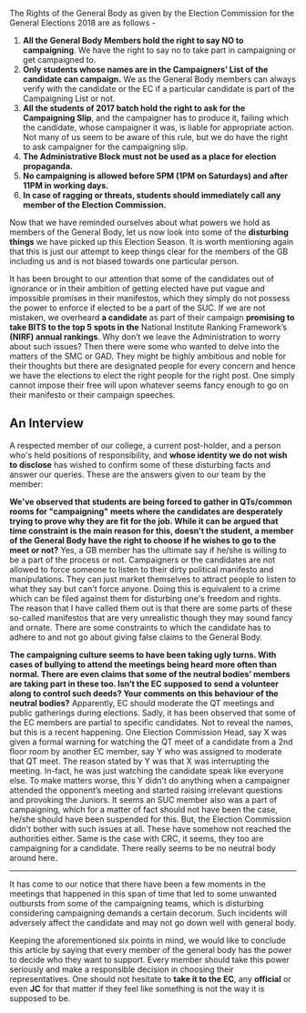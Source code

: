 <!-- TITLE: Campaigning At Its Worst -->
<!-- SUBTITLE: As the Doomsday approaches, the pressure on the candidates to express themselves, to reach out to and convince as many students as possible has increased too. But the need to do so ended up spoiling the spirit of the much anticipated General Election 2018 for some of the students on campus.  Journal Club presents an informative piece to remind the General Body Members of their role and power during the time of elections. -->

The Rights of the General Body as given by the Election Commission for the General Elections 2018 are as follows -  

1. **All the General Body Members hold the right to say NO to campaigning**. We have the right to say no to take part in campaigning or get campaigned to.  
2. **Only students whose names are in the Campaigners’ List of the candidate can campaign.** We as the General Body members can always verify with the candidate or the EC if a particular candidate is part of the Campaigning List or not.
3. **All the students of 2017 batch hold the right to ask for the Campaigning Slip**, and the campaigner has to produce it, failing which the candidate, whose campaigner it was, is liable for appropriate action. Not many of us seem to be aware of this rule, but we do have the right to ask campaigner for the campaigning slip.
4. **The Administrative Block must not be used as a place for election propaganda.**
5. **No campaigning is allowed before 5PM (1PM on Saturdays) and after 11PM in working days.**
6. **In case of ragging or threats, students should immediately call any member of the Election Commission.**

Now that we have reminded ourselves about what powers we hold as members of the General Body, let us now look into some of the **disturbing things** we have picked up this Election Season. It is worth mentioning again that this is just our attempt to keep things clear for the members of the GB including us and is not biased towards one particular person. 

It has been brought to our attention that some of the candidates out of ignorance or in their ambition of getting elected have put vague and impossible promises in their manifestos, which they simply do not possess the power to enforce if elected to be a part of the SUC. If we are not mistaken, we overheard **a candidate** as part of their campaign **promising to take BITS to the top 5 spots in the** National Institute Ranking Framework’s **(NIRF) annual rankings**. Why don’t we leave the Administration to worry about such issues? Then there were some who wanted to delve into the matters of the SMC or GAD. They might be highly ambitious and noble for their thoughts but there are designated people for every concern and hence we have the elections to elect the right people for the right post. One simply cannot impose their free will upon whatever seems fancy enough to go on their manifesto or their campaign speeches. 

## An Interview
A respected member of our college, a current post-holder, and a person who's held positions of responsibility, and **whose identity we do not wish to disclose** has wished to confirm some of these disturbing facts and answer our queries. These are the answers given to our team by the member:

**We've observed that students are being forced to gather in QTs/common rooms for "campaigning" meets where the candidates are desperately trying to prove why they are fit for the job. While it can be argued that time constraint is the main reason for this, doesn’t the student, a member of the General Body have the right to choose if he wishes to go to the meet or not?**
Yes, a GB member has the ultimate say if he/she is willing to be a part of the process or not. Campaigners or the candidates are not allowed to force someone to listen to their dirty political manifesto and manipulations. They can just market themselves to attract people to listen to what they say but can't force anyone. Doing this is equivalent to a crime which can be filed against them for disturbing one's freedom and rights. The reason that I have called them out is that there are some parts of these so-called manifestos that are very unrealistic though they may sound fancy and ornate. There are some constraints to which the candidate has to adhere to and not go about giving false claims to the General Body.

**The campaigning culture seems to have been taking ugly turns. With cases of bullying to attend the meetings being heard more often than normal. There are even claims that some of the neutral bodies’ members are taking part in these too. Isn’t the EC supposed to send a volunteer along to control such deeds? Your comments on this behaviour of the neutral bodies?** 
Apparently, EC should moderate the QT meetings and public gatherings during elections. Sadly, it has been observed that some of the EC members are partial to specific candidates. Not to reveal the names, but this is a recent happening. One Election Commission Head, say X was given a formal warning for watching the QT meet of a candidate from a 2nd floor room by another EC member, say Y who was assigned to moderate that QT meet. The reason stated by Y was that X was interrupting the meeting. In-fact, he was just watching the candidate speak like everyone else. To make matters worse, this Y didn't do anything when a campaigner attended the opponent’s meeting and started raising irrelevant questions and provoking the Juniors. It seems an SUC member also was a part of campaigning, which for a matter of fact should not have been the case, he/she should have been suspended for this. But, the Election Commission didn't bother with such issues at all. These have somehow not reached the authorities either. Same is the case with CRC, it seems, they too are campaigning for a candidate. There really seems to be no neutral body around here. 


-----
It has come to our notice that there have been a few moments in the meetings that happened in this span of time that led to some unwanted outbursts from some of the campaigning teams, which is disturbing considering campaigning demands a certain decorum. Such incidents will adversely affect the candidate and may not go down well with general body.

Keeping the aforementioned six points in mind, we would like to conclude this article by saying that every member of the general body has the power to decide who they want to support. Every member should take this power seriously and make a responsible decision in choosing their representatives. One should not hesitate to **take it to the EC**, any **official** or even **JC** for that matter if they feel like something is not the way it is supposed to be.